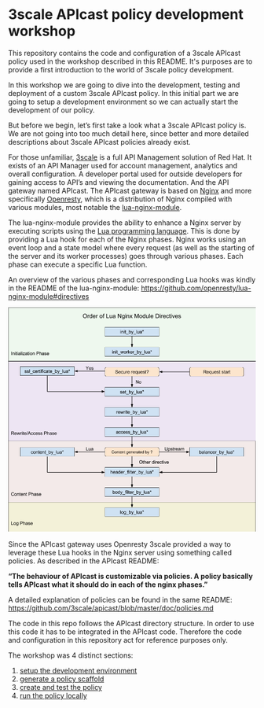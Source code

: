 # 3scale APIcast policy development workshop
This repository contains the code and configuration of a 3scale APIcast policy used in the workshop described in this README.
It's purposes are to provide a first introduction to the world of 3scale policy development.

In this workshop we are going to dive into the development, testing and deployment of a custom 3scale APIcast policy. In this initial part we are going to setup a development environment so we can actually start the development of our policy.

But before we begin, let’s first take a look what a 3scale APIcast policy is. We are not going into too much detail here, since better and more detailed descriptions about 3scale APIcast policies already exist.

For those unfamiliar, [3scale](www.3scale.net) is a full API Management solution of Red Hat. It exists of an API Manager used for account management, analytics and overall configuration. A developer portal used for outside developers for gaining access to API’s and viewing the documentation. And the API gateway named APIcast. The APIcast gateway is based on [Nginx](https://www.nginx.com/) and more specifically [Openresty](http://openresty.org/en/), which is a distribution of Nginx compiled with various modules, most notable the [lua-nginx-module](https://github.com/openresty/lua-nginx-module).

The lua-nginx-module provides the ability to enhance a Nginx server by executing scripts using the [Lua programming language](https://www.lua.org/). This is done by providing a Lua hook for each of the Nginx phases. Nginx works using an event loop and a state model where every request (as well as the starting of the server and its worker processes) goes through various phases. Each phase can execute a specific Lua function.

An overview of the various phases and corresponding Lua hooks was kindly in the README of the lua-nginx-module: https://github.com/openresty/lua-nginx-module#directives

![Nginx phases](img/nginx-phases.png)

Since the APIcast gateway uses Openresty 3scale provided a way to leverage these Lua hooks in the Nginx server using something called policies. As described in the APIcast README:

**“The behaviour of APIcast is customizable via policies. A policy basically tells APIcast what it should do in each of the nginx phases.”**

A detailed explanation of policies can be found in the same README: https://github.com/3scale/apicast/blob/master/doc/policies.md


The code in this repo follows the APIcast directory structure.
In order to use this code it has to be integrated in the APIcast code.
Therefore the code and configuration in this repository act for reference purposes only.

The workshop was 4 distinct sections:
1. [setup the development environment](DEV_ENV_SETUP.md)
2. [generate a policy scaffold](POLICY_SCAFFOLD.md)
3. [create and test the policy](POLICY_IMPLEMENTATION.md)
4. [run the policy locally](POLICY_RUN_LOCALLY.md)